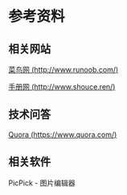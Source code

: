 # 参考资料

## 相关网站

[菜鸟网 (http://www.runoob.com/)](http://www.runoob.com/)

[手册网 (http://www.shouce.ren/)](http://www.shouce.ren/)


## 技术问答

[Quora (https://www.quora.com/)](https://www.quora.com/)


## 相关软件

PicPick - 图片编辑器

